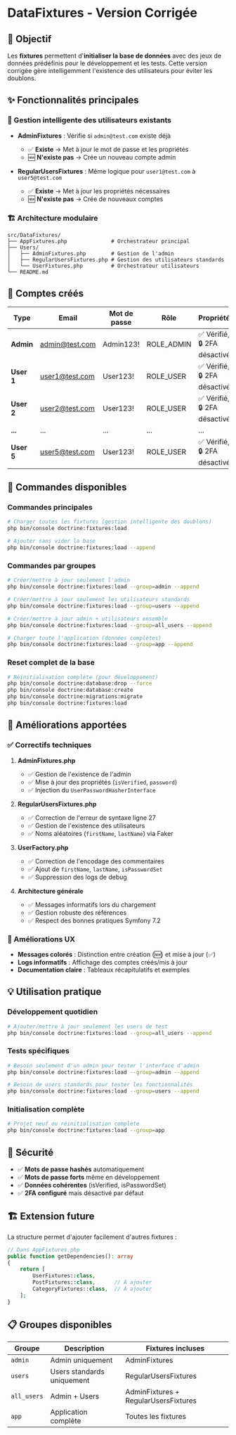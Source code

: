 # DataFixtures - Version Corrigée

## 🎯 Objectif

Les **fixtures** permettent d'**initialiser la base de données** avec des jeux de données prédéfinis pour le développement et les tests. Cette version corrigée gère intelligemment l'existence des utilisateurs pour éviter les doublons.

## ✨ Fonctionnalités principales

### 🔄 Gestion intelligente des utilisateurs existants

- **AdminFixtures** : Vérifie si `admin@test.com` existe déjà
  - ✅ **Existe** → Met à jour le mot de passe et les propriétés
  - 🆕 **N'existe pas** → Crée un nouveau compte admin

- **RegularUsersFixtures** : Même logique pour `user1@test.com` à `user5@test.com`
  - ✅ **Existe** → Met à jour les propriétés nécessaires
  - 🆕 **N'existe pas** → Crée de nouveaux comptes

### 🏗️ Architecture modulaire

```structure
src/DataFixtures/
├── AppFixtures.php              # Orchestrateur principal
├── Users/
│   ├── AdminFixtures.php        # Gestion de l'admin
│   ├── RegularUsersFixtures.php # Gestion des utilisateurs standards
│   └── UserFixtures.php         # Orchestrateur utilisateurs
└── README.md
```

## 👥 Comptes créés

| Type | Email | Mot de passe | Rôle | Propriétés |
|------|-------|--------------|------|------------|
| **Admin** | <admin@test.com> | Admin123! | ROLE_ADMIN | ✅ Vérifié, 🔒 2FA désactivé |
| **User 1** | <user1@test.com> | User123! | ROLE_USER | ✅ Vérifié, 🔒 2FA désactivé |
| **User 2** | <user2@test.com> | User123! | ROLE_USER | ✅ Vérifié, 🔒 2FA désactivé |
| **...** | ... | ... | ... | ... |
| **User 5** | <user5@test.com> | User123! | ROLE_USER | ✅ Vérifié, 🔒 2FA désactivé |

## 🚀 Commandes disponibles

### Commandes principales

```bash
# Charger toutes les fixtures (gestion intelligente des doublons)
php bin/console doctrine:fixtures:load

# Ajouter sans vider la base
php bin/console doctrine:fixtures:load --append
```

### Commandes par groupes

```bash
# Créer/mettre à jour seulement l'admin
php bin/console doctrine:fixtures:load --group=admin --append

# Créer/mettre à jour seulement les utilisateurs standards  
php bin/console doctrine:fixtures:load --group=users --append

# Créer/mettre à jour admin + utilisateurs ensemble
php bin/console doctrine:fixtures:load --group=all_users --append

# Charger toute l'application (données complètes)
php bin/console doctrine:fixtures:load --group=app --append
```

### Reset complet de la base

```bash
# Réinitialisation complète (pour développement)
php bin/console doctrine:database:drop --force
php bin/console doctrine:database:create  
php bin/console doctrine:migrations:migrate
php bin/console doctrine:fixtures:load
```

## 🔧 Améliorations apportées

### ✅ Correctifs techniques

1. **AdminFixtures.php**
   - ✅ Gestion de l'existence de l'admin
   - ✅ Mise à jour des propriétés (`isVerified`, `password`)
   - ✅ Injection du `UserPasswordHasherInterface`

2. **RegularUsersFixtures.php**  
   - ✅ Correction de l'erreur de syntaxe ligne 27
   - ✅ Gestion de l'existence des utilisateurs
   - ✅ Noms aléatoires (`firstName`, `lastName`) via Faker

3. **UserFactory.php**
   - ✅ Correction de l'encodage des commentaires
   - ✅ Ajout de `firstName`, `lastName`, `isPasswordSet`
   - ✅ Suppression des logs de debug

4. **Architecture générale**
   - ✅ Messages informatifs lors du chargement
   - ✅ Gestion robuste des références
   - ✅ Respect des bonnes pratiques Symfony 7.2

### 🎨 Améliorations UX

- **Messages colorés** : Distinction entre création (🆕) et mise à jour (✅)
- **Logs informatifs** : Affichage des comptes créés/mis à jour
- **Documentation claire** : Tableaux récapitulatifs et exemples

## 💡 Utilisation pratique

### Développement quotidien

```bash
# Ajouter/mettre à jour seulement les users de test
php bin/console doctrine:fixtures:load --group=all_users --append
```

### Tests spécifiques

```bash
# Besoin seulement d'un admin pour tester l'interface d'admin
php bin/console doctrine:fixtures:load --group=admin --append

# Besoin de users standards pour tester les fonctionnalités
php bin/console doctrine:fixtures:load --group=users --append
```

### Initialisation complète

```bash
# Projet neuf ou réinitialisation complète
php bin/console doctrine:fixtures:load --group=app
```

## 🔐 Sécurité

- ✅ **Mots de passe hashés** automatiquement
- ✅ **Mots de passe forts** même en développement  
- ✅ **Données cohérentes** (isVerified, isPasswordSet)
- ✅ **2FA configuré** mais désactivé par défaut

## 🏗️ Extension future

La structure permet d'ajouter facilement d'autres fixtures :

```php
// Dans AppFixtures.php
public function getDependencies(): array
{
    return [
        UserFixtures::class,
        PostFixtures::class,      // À ajouter
        CategoryFixtures::class,  // À ajouter
    ];
}
```

## 📋 Groupes disponibles

| Groupe | Description | Fixtures incluses |
|--------|-------------|-------------------|
| `admin` | Admin uniquement | AdminFixtures |
| `users` | Users standards uniquement | RegularUsersFixtures |
| `all_users` | Admin + Users | AdminFixtures + RegularUsersFixtures |
| `app` | Application complète | Toutes les fixtures |
